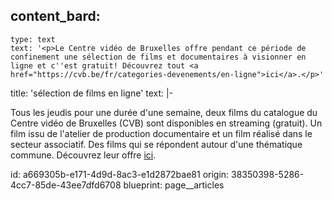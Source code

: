 content_bard:
  -
    type: text
    text: '<p>Le Centre vidéo de Bruxelles offre pendant ce période de confinement une sélection de films et documentaires à visionner en ligne et c''est gratuit! Découvrez tout <a href="https://cvb.be/fr/categories-devenements/en-ligne">ici</a>.</p>'
title: 'sélection de films en ligne'
text: |-
  <p>Tous les jeudis pour une durée d'une semaine, deux films du catalogue du Centre vidéo de Bruxelles (CVB) sont disponibles en streaming (gratuit). Un film issu de l'atelier de production documentaire et un film réalisé dans le secteur associatif. Des films qui se répondent autour d'une thématique commune.<span class="redactor-invisible-space"> Découvrez leur offre <a href="https://cvb.be/fr/chaque-semaine-cvb-donne-lacces-gratuit-a-deux-films-de-son-catalogue" target="_blank">ici</a>.</span>
  </p>
id: a669305b-e171-4d9d-8ac3-e1d2872bae81
origin: 38350398-5286-4cc7-85de-43ee7dfd6708
blueprint: page__articles
